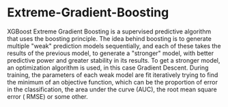 # Extreme-Gradient-Boosting
XGBoost Extreme Gradient Boosting is a supervised predictive algorithm that uses the boosting principle.
The idea behind boosting is to generate multiple "weak" prediction models sequentially, and each of these takes the results of the previous model, to generate a "stronger" model, with better predictive power and greater stability in its results.
To get a stronger model, an optimization algorithm is used, in this case Gradient Descent.
During training, the parameters of each weak model are fit iteratively trying to find the minimum of an objective function, which can be the proportion of error in the classification, the area under the curve (AUC), the root mean square error ( RMSE) or some other.
